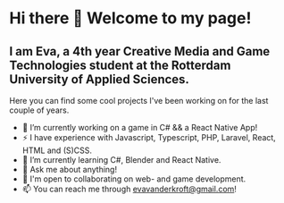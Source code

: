 # Hi there 👋 Welcome to my page!
## I am Eva, a 4th year Creative Media and Game Technologies student at the Rotterdam University of Applied Sciences.

Here you can find some cool projects I've been working on for the last couple of years.

- 🔭 I’m currently working on a game in C# && a React Native App!
- ⚡ I have experience with Javascript, Typescript, PHP, Laravel, React, HTML and (S)CSS.
- 🌱 I’m currently learning C#, Blender and React Native.
- 💬 Ask me about anything!
- 🤝 I'm open to collaborating on web- and game development.
- 📫 You can reach me through evavanderkroft@gmail.com!


<!--
**evavanderkroft/evavanderkroft** is a ✨ _special_ ✨ repository because its `README.md` (this file) appears on your GitHub profile.

Here are some ideas to get you started:



- 👯 I’m looking to collaborate on ...
- 🤔 I’m looking for help with ...

- 😄 Pronouns: ...
- ⚡ Fun fact: ...
-->
